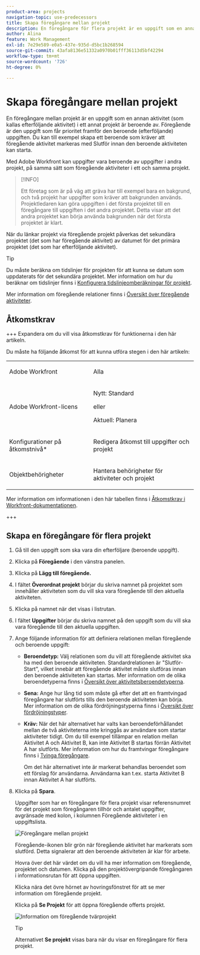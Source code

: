 ```yaml
---
product-area: projects
navigation-topic: use-predecessors
title: Skapa föregångare mellan projekt
description: En föregångare för flera projekt är en uppgift som en annan aktivitet (som kallas efterföljande aktivitet) i ett annat projekt är beroende av. Föregående är den uppgift som får prioritet framför den beroende (efterföljande) uppgiften. Du kan till exempel skapa ett beroende som kräver att föregående aktivitet markeras med Slutför innan den beroende aktiviteten kan starta.
author: Alina
feature: Work Management
exl-id: 7e29e589-e0a5-437e-935d-d5bc1b268594
source-git-commit: 43afa8136e51332a0970b01fff36113d5bf42294
workflow-type: tm+mt
source-wordcount: '726'
ht-degree: 0%

---
```


# Skapa föregångare mellan projekt

<!--Audited: 12/2023-->

En föregångare mellan projekt är en uppgift som en annan aktivitet (som kallas efterföljande aktivitet) i ett annat projekt är beroende av. Föregående är den uppgift som får prioritet framför den beroende (efterföljande) uppgiften. Du kan till exempel skapa ett beroende som kräver att föregående aktivitet markeras med Slutför innan den beroende aktiviteten kan starta.

Med Adobe Workfront kan uppgifter vara beroende av uppgifter i andra projekt, på samma sätt som föregående aktiviteter i ett och samma projekt.

>[!INFO]
>
>Ett företag som är på väg att gräva har till exempel bara en bakgrund, och två projekt har uppgifter som kräver att bakgrunden används. Projektledaren kan göra uppgiften i det första projektet till en föregångare till uppgiften i det andra projektet. Detta visar att det andra projektet kan börja använda bakgrunden när det första projektet är klart.

När du länkar projekt via föregående projekt påverkas det sekundära projektet (det som har föregående aktivitet) av datumet för det primära projektet (det som har efterföljande aktivitet).

>[!TIP]
>
>Du måste beräkna om tidslinjer för projekten för att kunna se datum som uppdaterats för det sekundära projektet. Mer information om hur du beräknar om tidslinjer finns i [Konfigurera tidslinjeomberäkningar för projekt](../../../administration-and-setup/set-up-workfront/configure-system-defaults/configure-timeline-recalculations-projects.md).

Mer information om föregående relationer finns i [Översikt över föregående aktiviteter](../../../manage-work/tasks/use-prdcssrs/predecessors-overview.md).

## Åtkomstkrav

+++ Expandera om du vill visa åtkomstkrav för funktionerna i den här artikeln.

Du måste ha följande åtkomst för att kunna utföra stegen i den här artikeln:

<table style="table-layout:auto"> 
 <col> 
 <col> 
 <tbody> 
  <tr> 
   <td role="rowheader">Adobe Workfront</td> 
   <td> <p>Alla</p> </td> 
  </tr> 
  <tr> 
   <td role="rowheader">Adobe Workfront-licens</td> 
   <td> <p>Nytt: Standard </p> 
   eller
   <p>Aktuell: Planera </p>
   </td> 
  </tr> 
  <tr> 
   <td role="rowheader">Konfigurationer på åtkomstnivå*</td> 
   <td> <p>Redigera åtkomst till uppgifter och projekt</p> </td> 
  </tr> 
  <tr> 
   <td role="rowheader">Objektbehörigheter</td> 
   <td> <p>Hantera behörigheter för aktiviteter och projekt</p> </td> 
  </tr> 
 </tbody> 
</table>

Mer information om informationen i den här tabellen finns i [Åtkomstkrav i Workfront-dokumentationen](/help/quicksilver/administration-and-setup/add-users/access-levels-and-object-permissions/access-level-requirements-in-documentation.md).

+++


## Skapa en föregångare för flera projekt

1. Gå till den uppgift som ska vara din efterföljare (beroende uppgift).
1. Klicka på **Föregående** i den vänstra panelen.
1. Klicka på **Lägg till föregående.**
1. I fältet **Överordnat projekt** börjar du skriva namnet på projektet som innehåller aktiviteten som du vill ska vara föregående till den aktuella aktiviteten.
1. Klicka på namnet när det visas i listrutan.
1. I fältet **Uppgifter** börjar du skriva namnet på den uppgift som du vill ska vara föregående till den aktuella uppgiften.
1. Ange följande information för att definiera relationen mellan föregående och beroende uppgift:

   * **Beroendetyp:** Välj relationen som du vill att föregående aktivitet ska ha med den beroende aktiviteten. Standardrelationen är &quot;Slutför-Start&quot;, vilket innebär att föregående aktivitet måste slutföras innan den beroende aktiviteten kan startas. Mer information om de olika beroendetyperna finns i [Översikt över aktivitetsberoendetyperna](../../../manage-work/tasks/use-prdcssrs/task-dependency-types.md).

   * **Sena:** Ange hur lång tid som måste gå efter det att en framtvingad föregångare har slutförts tills den beroende aktiviteten kan börja. Mer information om de olika fördröjningstyperna finns i [Översikt över fördröjningstyper](../../../manage-work/tasks/use-prdcssrs/lag-types.md).

   * **Kräv:** När det här alternativet har valts kan beroendeförhållandet mellan de två aktiviteterna inte kringgås av användare som startar aktiviteter tidigt. Om du till exempel tillämpar en relation mellan Aktivitet A och Aktivitet B, kan inte Aktivitet B startas förrän Aktivitet A har slutförts. Mer information om hur du framtvingar föregångare finns i [Tvinga föregångare](../../../manage-work/tasks/use-prdcssrs/enforced-predecessors.md).

     Om det här alternativet inte är markerat behandlas beroendet som ett förslag för användarna. Användarna kan t.ex. starta Aktivitet B innan Aktivitet A har slutförts.

1. Klicka på **Spara**.

   Uppgifter som har en föregångare för flera projekt visar referensnumret för det projekt som föregångaren tillhör och antalet uppgifter, avgränsade med kolon, i kolumnen Föregående aktiviteter i en uppgiftslista.

   ![Föregångare mellan projekt](assets/cross-project-predecessor-in-list-view.png)

   Föregående-ikonen blir grön när föregående aktivitet har markerats som slutförd. Detta signalerar att den beroende aktiviteten är klar för arbete.

   Hovra över det här värdet om du vill ha mer information om föregående, projektet och datumen. Klicka på den projektövergripande föregångaren i informationsrutan för att öppna uppgiften.

   Klicka nära det övre hörnet av hovringsfönstret för att se mer information om föregående projekt.

   Klicka på **Se Projekt** för att öppna föregående offerts projekt.

   ![Information om föregående tvärprojekt](assets/cross-project-predecessor-details.png)

   >[!TIP]
   >
   >   Alternativet **Se projekt** visas bara när du visar en föregångare för flera projekt.

